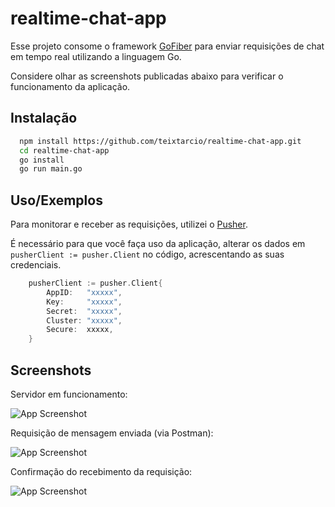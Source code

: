 
# realtime-chat-app

Esse projeto consome o framework [GoFiber](https://github.com/gofiber/fiber)
para enviar requisições de chat em tempo real utilizando a linguagem Go.

Considere olhar as screenshots publicadas abaixo para verificar o funcionamento da aplicação.


## Instalação

```bash
  npm install https://github.com/teixtarcio/realtime-chat-app.git
  cd realtime-chat-app
  go install
  go run main.go
```
    
## Uso/Exemplos

Para monitorar e receber as requisições, utilizei o [Pusher](https://pusher.com/).

É necessário para que você faça uso da aplicação, alterar os dados em `pusherClient := pusher.Client` no código, acrescentando as suas credenciais.

```go
	pusherClient := pusher.Client{
		AppID:   "xxxxx",
		Key:     "xxxxx",
		Secret:  "xxxxx",
		Cluster: "xxxxx",
		Secure:  xxxxx,
	}
```


## Screenshots

Servidor em funcionamento:

![App Screenshot](https://i.imgur.com/rz4vjd5.png)

Requisição de mensagem enviada (via Postman):

![App Screenshot](https://i.imgur.com/dGx2GU3.png)

Confirmação do recebimento da requisição:

![App Screenshot](https://i.imgur.com/usHiVfm.png)
